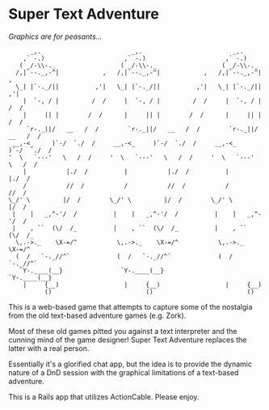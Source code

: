 # Super Text Adventure
_Graphics are for peasants..._

```
      _,.                         _,.                         _,.                                 
    ,` -.)                      ,` -.)                      ,` -.)                                 
   ( _/-\\-._                  ( _/-\\-._                  ( _/-\\-._                                 
  /,|`--._,-^|            ,   /,|`--._,-^|            ,   /,|`--._,-^|            ,                                 
  \_| |`-._/||          ,'|   \_| |`-._/||          ,'|   \_| |`-._/||          ,'|                                 
    |  `-, / |         /  /     |  `-, / |         /  /     |  `-, / |         /  /                                 
    |     || |        /  /      |     || |        /  /      |     || |        /  /                                 
     `r-._||/   __   /  /        `r-._||/   __   /  /        `r-._||/   __   /  /                                 
 __,-<_     )`-/  `./  /     __,-<_     )`-/  `./  /     __,-<_     )`-/  `./  /                                 
'  \   `---'   \   /  /     '  \   `---'   \   /  /     '  \   `---'   \   /  /                                 
    |           |./  /          |           |./  /          |           |./  /                                 
    /           //  /           /           //  /           /           //  /                                 
\_/' \         |/  /        \_/' \         |/  /        \_/' \         |/  /                                 
 |    |   _,^-'/  /          |    |   _,^-'/  /          |    |   _,^-'/  /                                 
 |    , ``  (\/  /_          |    , ``  (\/  /_          |    , ``  (\/  /_                                 
  \,.->._    \X-=/^           \,.->._    \X-=/^           \,.->._    \X-=/^                                 
  (  /   `-._//^`             (  /   `-._//^`             (  /   `-._//^`                                 
   `Y-.____(__}                `Y-.____(__}                `Y-.____(__}                                 
    |     {__)                  |     {__)                  |     {__)                                 
          ()                          ()                          ()                                 
```

This is a web-based game that attempts to capture some of the nostalgia from the old text-based adventure games (e.g. Zork).

Most of these old games pitted you against a text interpreter and the cunning mind of the game designer! Super Text Adventure replaces the latter with a real person.

Essentially it's a glorified chat app, but the idea is to provide the dynamic nature of a DnD session with the graphical limitations of a text-based adventure.

This is a Rails app that utilizes ActionCable. Please enjoy.

